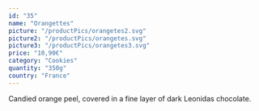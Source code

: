 ```yaml
---
id: "35"
name: "Orangettes"
picture: "/productPics/orangetes2.svg"
picture2: "/productPics/orangetes.svg"
picture3: "/productPics/orangetes3.svg"
price: "10,90€"
category: "Cookies"
quantity: "350g"
country: "France"
---
```

Candied orange peel, covered in a fine layer of dark Leonidas chocolate. 